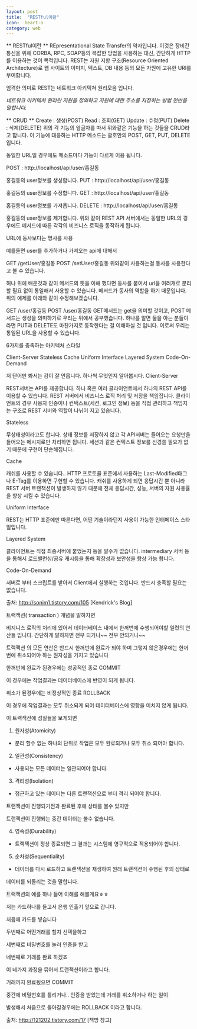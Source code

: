 ```yaml
---
layout: post
title:  "RESTful이란"
icon:  heart-o
category: web
---
```


** RESTful이란 **
REpresentational State Transfer의 약자입니다.
이것은 장비간 통신을 위해 CORBA, RPC, SOAP등의 복잡한 방법을 사용하는 대신, 간단하게 HTTP를 이용하는 것이 목적입니다.
REST는 자원 지향 구조(Resource Oriented Architecture)로 웹 사이트의 이미지, 텍스트, DB 내용 등의 모든 자원에 고유한 URI를 부여합니다.

엄격한 의미로 REST는 네트워크 아키텍쳐 원리모음 입니다.

*네트워크 아키텍처 원리란 자원을 정의하고 자원에 대한 주소를 지정하는 방법 전반을 말합니다.*

** CRUD **
Create : 생성(POST)
Read : 조회(GET)
Update : 수정(PUT)
Delete : 삭제(DELETE)
위의 각 기능의 앞글자를 따서 위와같은 기능을 하는 것들을 CRUD라고 합니다.
이 기능에 대응하는 HTTP 메소드는 괄호안의 POST, GET, PUT, DELETE 입니다.

동일한 URL일 경우에도 메소드마다 기능이 다르게 이용 됩니다.

POST : http://localhost/api/user/홍길동

홍길동의 user정보를 생성합니다.
PUT : http://localhost/api/user/홍길동

홍길동의 user정보를 수정합니다.
GET : http://localhost/api/user/홍길동

홍길동의 user정보를 가져옵니다.
DELETE : http://localhost/api/user/홍길동

홍길동의 user정보를 제거합니다.
위와 같이 REST API 서버에서는 동일한 URL의 경우에도 메서드에 따른 각각의 비즈니스 로직을 동작하게 됩니다.

URL에 동사보다는 명사를 사용

예를들면 user를 추가하거나 가져오는 api에 대해서

GET /getUser/홍길동
POST /setUser/홍길동
위와같이 사용하는걸 동사를 사용한다고 볼 수 있습니다.

허나 위에 배운것과 같이 메서드의 뜻을 이해 했다면 동사를 붙여서 url을 여러개로 분리할 필요 없이 통일해서 사용할 수 있습니다.
메서드가 동사의 역할을 하기 때문입니다. 위의 예제를 아래와 같이 수정해보겠습니다.

GET /user/홍길동
POST /user/홍길동
GET메서드는 get을 의미할 것이고, POST 메서드는 생성을 의미하기로 우리는 위에서 공부했습니다.
하나를 알면 둘을 아는 분들이라면 PUT과 DELETE도 마찬가지로 동작한다는 걸 이해하실 것 입니다.
이로써 우리는 통일된 URL을 사용할 수 있습니다.

6가지를 충족하는 아키텍처 스타일

Client-Server
Stateless
Cache
Uniform Interface
Layered System
Code-On-Demand


저 단어만 봐서는 감이 잘 안옵니다. 하나씩 무엇인지 알아봅시다.
Client-Server


REST서버는 API를 제공합니다.
하나 혹은 여러 클라이언트에서 하나의 REST API를 이용할 수 있습니다.
REST 서버에서 비즈니스 로직 처리 및 저장을 책임집니다.
클라이언트의 경우 사용자 인증이나 컨택스트(세션, 로그인 정보) 등을 직접 관리하고 책임지는 구조로 REST 서버와 역할이 나뉘어 지고 있습니다.

Stateless

무상태성이라고도 합니다.
상태 정보를 저장하지 않고 각 API서버는 들어오는 요청만을 들어오는 메시지로만 처리하면 됩니다.
세션과 같은 컨텍스트 정보를 신경쓸 필요가 없기 때문에 구현이 단순해집니다.

Cache

캐쉬를 사용할 수 있습니다..
HTTP 프로토콜 표준에서 사용하는 Last-Modified태그나 E-Tag를 이용하면 구현할 수 있습니다.
캐쉬를 사용하게 되면 응답시간 뿐 아니라 REST 서버 트랜잭션이 발생하지 않기 때문에 전체 응답시간, 성능, 서버의 자원 사용률을 향상 시킬 수 있습니다.

Uniform Interface

REST는 HTTP 표준에만 따른다면, 어떤 기술이라던지 사용이 가능한 인터페이스 스타일입니다.


Layered System

클라이언트는 직접 최종서버에 붙었는지 등을 알수가 없습니다.
intermediary 서버 등을 통해서 로드밸런싱/공유 캐시등을 통해 확장성과 보안성을 향상 가능 합니다.

Code-On-Demand

서버로 부터 스크립트를 받아서 Client에서 실행하는 것입니다.
반드시 충족할 필요는 없습니다.




출처: http://sonim1.tistory.com/105 [Kendrick's Blog]



트랙잭션( transaction ) 개념을 말하자면

비지니스 로직의 처리에 있어서
데이터베이스 내에서 한꺼번에 수행되어야할 일련의 연산들 입니다.
간단하게 말하자면 전부 되거나~~ 전부 안되거나~~

트랙잭션 의 모든 연산은 반드시 한꺼번에 완료가 되야 하며
 그렇지 않은경우에는 한꺼번에 취소되어야 하는 원자성을 가지고 있습니다

한꺼번에 완료가 된경우에는 성공적인 종료 COMMIT

이 경우에는 작업결과는 데이터베이스에 반영이 되게 됩니다.

취소가 된경우에는 비정상적인 종료 ROLLBACK

이 경우에 작업결과는 모두 취소되게 되어 데이터베이스에 영향을 미치지 않게 됩니다.





이 트랙잭션에 성질들을 보게되면

1. 원자성(Atomicity)

- 분리 할수 없는 하나의 단위로 작업은 모두 완료되거나 모두 취소 되어야 합니다.

2. 일관성(Consistency)

- 사용되는 모든 데이터는 일관되어야 합니다.

3. 격리성(Isolation)

 - 접근하고 있는 데이터는 다른 트랜잭션으로 부터 격리 되어야 합니다.

트랜잭션이 진행되기전과 완료된 후에 상태를 볼수 있지만

트랜잭션이 진행되는 중간 데이터는 볼수 없습니다.

4. 영속성(Durability)

- 트랙잭션이 정상 종료되면 그 결과는 시스템에 영구적으로 적용되어야 합니다.

5. 순차성(Sequentiality)

- 데이터를 다시 로드하고 트랜잭션을 재생하여 원래 트랜잭션이 수행된 후의 상태로

 데이터를 되돌리는 것을 말합니다.



트랙잭션의 예를 하나 들어 이해를 해볼게요ㅎㅎ



저는 카드하나를 들고서 은행 인출기 앞으로 갑니다.

처음에     카드를 넣습니다

두번째로     어떤거래를 할지 선택을하고

세번째로     비밀번호를 눌러 인증을 받고

네번째로     거래를 완료 하겠죠

이 네가지 과정을 묶어서 트랜잭션이라고 합니다.



거래까지 완료됬으면 COMMIT

중간에 비밀번호를 틀리거나.. 인증을 받았는데 거래를 취소하거나 하는 일이

 발생해서 처음으로 돌아갈경우에는 ROLLBACK 이라고 합니다.





출처: http://121202.tistory.com/17 [책방 창고]
